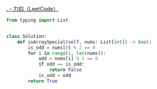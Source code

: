 [. - 力扣（LeetCode）](https://leetcode.cn/problems/special-array-i/description/)

```python
from typing import List


class Solution:
	def isArraySpecial(self, nums: List[int]) -> bool:
		is_odd = nums[0] % 2 == 0
		for i in range(1, len(nums)):
			odd = nums[i] % 2 == 0
			if odd == is_odd:
				return False
			is_odd = odd
		return True
```
